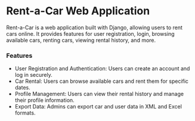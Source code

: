 # Rent-a-Car Web Application
Rent-a-Car is a web application built with Django, allowing users to rent cars online. It provides features for user registration, login, browsing available cars, renting cars, viewing rental history, and more.

### Features
- User Registration and Authentication: Users can create an account and log in securely.
- Car Rental: Users can browse available cars and rent them for specific dates.
- Profile Management: Users can view their rental history and manage their profile information.
- Export Data: Admins can export car and user data in XML and Excel formats.

